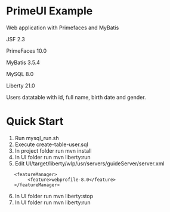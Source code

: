 # PrimeUI Example
Web application with Primefaces and MyBatis

JSF 2.3

PrimeFaces 10.0

MyBatis 3.5.4

MySQL 8.0

Liberty 21.0

Users datatable with id, full name, birth date and gender.

# Quick Start
1. Run mysql_run.sh
2. Execute create-table-user.sql
3. In project folder run mvn install 
4. In UI folder run mvn liberty:run
5. Edit UI/target/liberty/wlp/usr/servers/guideServer/server.xml 
```
   <featureManager>
   		<feature>webprofile-8.0</feature>
   </featureManager>
```    
6. In UI folder run mvn liberty:stop
7. In UI folder run mvn liberty:run


